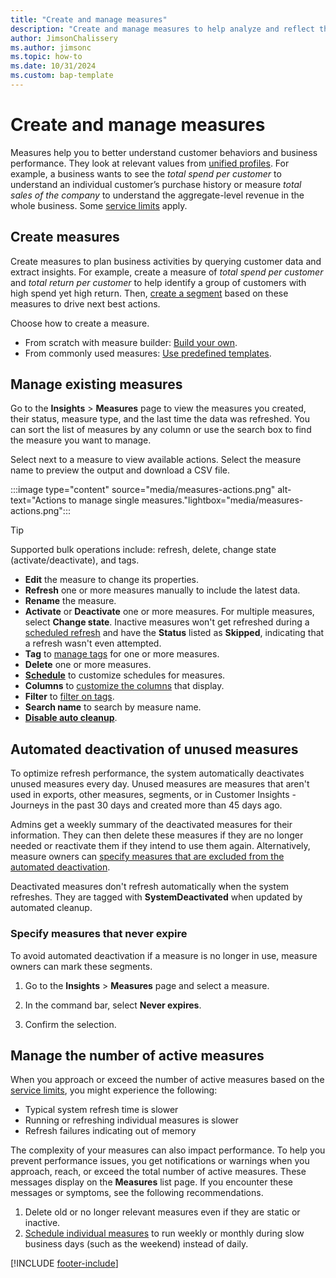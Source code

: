 ```yaml
---
title: "Create and manage measures"
description: "Create and manage measures to help analyze and reflect the performance of your business."
author: JimsonChalissery
ms.author: jimsonc
ms.topic: how-to
ms.date: 10/31/2024
ms.custom: bap-template
---
```


# Create and manage measures

Measures help you to better understand customer behaviors and business performance. They look at relevant values from [unified profiles](data-unification.md). For example, a business wants to see the *total spend per customer* to understand an individual customer’s purchase history or measure *total sales of the company* to understand the aggregate-level revenue in the whole business. Some [service limits](/dynamics365/customer-insights/service-limits) apply.

## Create measures

Create measures to plan business activities by querying customer data and extract insights. For example, create a measure of *total spend per customer* and *total return per customer* to help identify a group of customers with high spend yet high return. Then, [create a segment](segments.md) based on these measures to drive next best actions.

Choose how to create a measure.

- From scratch with measure builder: [Build your own](measure-builder.md).
- From commonly used measures: [Use predefined templates](measure-templates.md).

## Manage existing measures

Go to the **Insights** > **Measures** page to view the measures you created, their status, measure type, and the last time the data was refreshed. You can sort the list of measures by any column or use the search box to find the measure you want to manage.

Select next to a measure to view available actions. Select the measure name to preview the output and download a CSV file.

:::image type="content" source="media/measures-actions.png" alt-text="Actions to manage single measures."lightbox="media/measures-actions.png":::

> [!TIP]
> Supported bulk operations include: refresh, delete, change state (activate/deactivate), and tags.

- **Edit** the measure to change its properties.
- **Refresh** one or more measures manually to include the latest data.
- **Rename** the measure.
- **Activate** or **Deactivate** one or more measures. For multiple measures, select **Change state**. Inactive measures won't get refreshed during a [scheduled refresh](schedule-refresh.md) and have the **Status** listed as **Skipped**, indicating that a refresh wasn't even attempted.
- **Tag** to [manage tags](work-with-tags-columns.md#manage-tags) for one or more measures.
- **Delete** one or more measures.
- [**Schedule**](measures-schedule.md) to customize schedules for measures.
- **Columns** to [customize the columns](work-with-tags-columns.md#customize-columns) that display.
- **Filter** to [filter on tags](work-with-tags-columns.md#filter-on-tags).
- **Search name** to search by measure name.
- [**Disable auto cleanup**](#automated-deactivation-of-unused-measures).

## Automated deactivation of unused measures

To optimize refresh performance, the system automatically deactivates unused measures every day. Unused measures are measures that aren't used in exports, other measures, segments, or in Customer Insights - Journeys in the past 30 days and created more than 45 days ago.

Admins get a weekly summary of the deactivated measures for their information. They can then delete these measures if they are no longer needed or reactivate them if they intend to use them again. Alternatively, measure owners can [specify measures that are excluded from the automated deactivation](#specify-measures-that-never-expire).

Deactivated measures don't refresh automatically when the system refreshes. They are tagged with **SystemDeactivated** when updated by automated cleanup.

### Specify measures that never expire

To avoid automated deactivation if a measure is no longer in use, measure owners can mark these segments.

1. Go to the **Insights** > **Measures** page and select a measure.

1. In the command bar, select **Never expires**.

1. Confirm the selection.

## Manage the number of active measures

When you approach or exceed the number of active measures based on the [service limits](service-limits.md), you might experience the following:

- Typical system refresh time is slower
- Running or refreshing individual measures is slower
- Refresh failures indicating out of memory

The complexity of your measures can also impact performance. To help you prevent performance issues, you get notifications or warnings when you approach, reach, or exceed the total number of active measures. These messages display on the **Measures** list page. If you encounter these messages or symptoms, see the following recommendations.

1. Delete old or no longer relevant measures even if they are static or inactive.
1. [Schedule individual measures](measures-schedule.md) to run weekly or monthly during slow business days (such as the weekend) instead of daily.

[!INCLUDE [footer-include](includes/footer-banner.md)]
